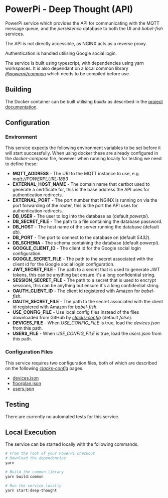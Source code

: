 # PowerPi - Deep Thought (API)

PowerPi service which provides the API for communicating with the MQTT message queue, and the _persistence_ database to both the UI and _babel-fish_ services.

The API is not directly accessible, as NGINX acts as a reverse proxy.

Authentication is handled utilising Google social login.

The service is built using typescript, with dependencies using yarn workspaces. It is also dependant on a local common library [_@powerpi/common_](../../common/node/common/README.md) which needs to be compiled before use.

## Building

The Docker container can be built utilising _buildx_ as described in the [project documentation](../../README.md#Building).

## Configuration

### Environment

This service expects the following environment variables to be set before it will start successfully. When using docker these are already configured in the _docker-compose_ file, however when running locally for testing we need to define these:

-   **MQTT_ADDRESS** - The URI to the MQTT instance to use, e.g. _mqtt://POWERPI_URL:1883_
-   **EXTERNAL_HOST_NAME** - The domain name that certbot used to generate a certificate for, this is the base address the API uses for authentication redirects.
-   **EXTERNAL_PORT** - The port number that NGINX is running on via the port forwarding of the router, this is the port the API uses for authentication redirects.
-   **DB_USER** - The user to log into the database as (default _powerpi_).
-   **DB_SECRET_FILE** - The path to a file containing the database password.
-   **DB_HOST** - The host name of the server running the database (default _db_).
-   **DB_PORT** - The port to connect to the database on (default _5432_).
-   **DB_SCHEMA** - The schema containing the database (default _powerpi_).
-   **GOOGLE_CLIENT_ID** - The client id for the Google social login configuration.
-   **GOOGLE_SECRET_FILE** - The path to the secret associated with the client id for the Google social login configuration.
-   **JWT_SECRET_FILE** - The path to a secret that is used to generate JWT tokens, this can be anything but ensure it's a long confidential string.
-   **SESSION_SECRET_FILE** - The path to a secret that is used to encrypt sessions, this can be anything but ensure it's a long confidential string.
-   **OAUTH_CLIENT_ID** - The client id registered with Amazon for _babel-fish_.
-   **OAUTH_SECRET_FILE** - The path to the secret associated with the client id registered with Amazon for _babel-fish_.
-   **USE_CONFIG_FILE** - Use local config files instead of the files downloaded from GitHub by [_clacks-config_](../clacks-config/README.md) (default _false_).
-   **DEVICES_FILE** - When _USE_CONFIG_FILE_ is true, load the _devices.json_ from this path.
-   **USERS_FILE** - When _USE_CONFIG_FILE_ is true, load the _users.json_ from this path.

### Configuration Files

This service requires two configuration files, both of which are described on the following [_clacks-config_](../clacks-config/README.md) pages.

-   [devices.json](../clacks-config/README.md#devicesjson)
-   [floorplan.json](../clacks-config/README.md#floorplanjson)
-   [users.json](../clacks-config/README.md#usersjson)

## Testing

There are currently no automated tests for this service.

## Local Execution

The service can be started locally with the following commands.

```bash
# From the root of your PowerPi checkout
# Download the dependencies
yarn

# Build the common library
yarn build:common

# Run the service locally
yarn start:deep-thought
```
